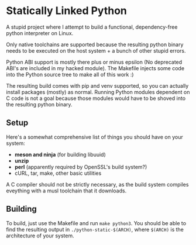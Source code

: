 # Statically Linked Python

A stupid project where I attempt to build a functional, dependency-free python
interpreter on Linux.

Only native toolchains are supported because the resulting python binary needs
to be executed on the host system + a bunch of other stupid errors.

Python ABI support is mostly there plus or minus epsilon (No deprecated ABI's
are included in my hacked module). The Makefile injects some code into the
Python source tree to make all of this work :)

The resulting build comes with pip and venv supported, so you can actually
install packages (mostly) as normal. Running Python modules dependent on C code
is not a goal because those modules would have to be shoved into the resulting
python binary.

## Setup

Here's a somewhat comprehensive list of things you should have on your system:
- **meson and ninja** (for building libuuid)
- **unzip**
- **perl** (apparently required by OpenSSL's build system?)
- cURL, tar, make, other basic utilities

A C compiler should not be strictly necessary, as the build system compiles
eveything with a musl toolchain that it downloads.

## Building

To build, just use the Makefile and run `make python3`. You should be able to
find the resulting output in `./python-static-$(ARCH)`, where `$(ARCH)` is the
architecture of your system.
